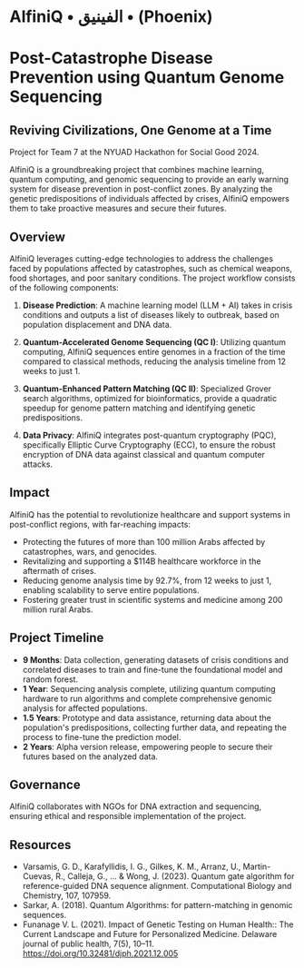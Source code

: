 # AlfiniQ • الفينيق • (Phoenix)
# Post-Catastrophe Disease Prevention using Quantum Genome Sequencing
## Reviving Civilizations, One Genome at a Time
Project for Team 7 at the NYUAD Hackathon for Social Good 2024.

AlfiniQ is a groundbreaking project that combines machine learning, quantum computing, and genomic sequencing to provide an early warning system for disease prevention in post-conflict zones. By analyzing the genetic predispositions of individuals affected by crises, AlfiniQ empowers them to take proactive measures and secure their futures.

## Overview

AlfiniQ leverages cutting-edge technologies to address the challenges faced by populations affected by catastrophes, such as chemical weapons, food shortages, and poor sanitary conditions. The project workflow consists of the following components:

1. **Disease Prediction**: A machine learning model (LLM + AI) takes in crisis conditions and outputs a list of diseases likely to outbreak, based on population displacement and DNA data.

2. **Quantum-Accelerated Genome Sequencing (QC I)**: Utilizing quantum computing, AlfiniQ sequences entire genomes in a fraction of the time compared to classical methods, reducing the analysis timeline from 12 weeks to just 1.

3. **Quantum-Enhanced Pattern Matching (QC II)**: Specialized Grover search algorithms, optimized for bioinformatics, provide a quadratic speedup for genome pattern matching and identifying genetic predispositions.

4. **Data Privacy**: AlfiniQ integrates post-quantum cryptography (PQC), specifically Elliptic Curve Cryptography (ECC), to ensure the robust encryption of DNA data against classical and quantum computer attacks.

## Impact

AlfiniQ has the potential to revolutionize healthcare and support systems in post-conflict regions, with far-reaching impacts:

- Protecting the futures of more than 100 million Arabs affected by catastrophes, wars, and genocides.
- Revitalizing and supporting a $114B healthcare workforce in the aftermath of crises.
- Reducing genome analysis time by 92.7%, from 12 weeks to just 1, enabling scalability to serve entire populations.
- Fostering greater trust in scientific systems and medicine among 200 million rural Arabs.

## Project Timeline

- **9 Months**: Data collection, generating datasets of crisis conditions and correlated diseases to train and fine-tune the foundational model and random forest.
- **1 Year**: Sequencing analysis complete, utilizing quantum computing hardware to run algorithms and complete comprehensive genomic analysis for affected populations.
- **1.5 Years**: Prototype and data assistance, returning data about the population's predispositions, collecting further data, and repeating the process to fine-tune the prediction model.
- **2 Years**: Alpha version release, empowering people to secure their futures based on the analyzed data.

## Governance

AlfiniQ collaborates with NGOs for DNA extraction and sequencing, ensuring ethical and responsible implementation of the project.

## Resources

- Varsamis, G. D., Karafyllidis, I. G., Gilkes, K. M., Arranz, U., Martin-Cuevas, R., Calleja, G., ... & Wong, J. (2023). Quantum gate algorithm for reference-guided DNA sequence alignment. Computational Biology and Chemistry, 107, 107959.
- Sarkar, A. (2018). Quantum Algorithms: for pattern-matching in genomic sequences.
- Funanage V. L. (2021). Impact of Genetic Testing on Human Health:: The Current Landscape and Future for Personalized Medicine. Delaware journal of public health, 7(5), 10–11. https://doi.org/10.32481/djph.2021.12.005
